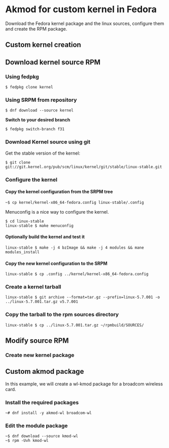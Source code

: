 # Akmod for custom kernel in Fedora

Download the Fedora kernel package and the linux sources, configure them and create the RPM package.

## Custom kernel creation

## Download kernel source RPM
### Using fedpkg

```
$ fedpkg clone kernel
```

### Using SRPM from repository
```
$ dnf download --source kernel
```

**Switch to your desired branch**

```
$ fedpkg switch-branch f31
```

### Download Kernel source using git

Get the stable version of the kernel:

```
$ git clone git://git.kernel.org/pub/scm/linux/kernel/git/stable/linux-stable.git
```

### Configure the kernel

#### Copy the kernel configuration from the SRPM tree

```
~$ cp kernel/kernel-x86_64-fedora.config linux-stable/.config
```

Menuconfig is a nice way to configure the kernel.

```
$ cd linux-stable
linux-stable $ make menuconfig
```

#### Optionally build the kernel and test it

```
linux-stable $ make -j 4 bzImage && make -j 4 modules && mane modules_install
```

#### Copy the new kernel configuration to the SRPM

```
linux-stable $ cp .config ../kernel/kernel-x86_64-fedora.config
```

### Create a kernel tarball

```
linux-stable $ git archive --format=tar.gz --prefix=linux-5.7.001 -o ../linux-5.7.001.tar.gz v5.7.001
```

### Copy the tarball to the rpm sources directory

```
linux-stable $ cp ../linux-5.7.001.tar.gz ~/rpmbuild/SOURCES/
```

## Modify source RPM

### Create new kernel package

## Custom akmod package

In this example, we will create a wl-kmod package for a broadcom wireless card.

### Install the required packages

```
~# dnf install -y akmod-wl broadcom-wl
```

### Edit the module package

```
~$ dnf download --source kmod-wl
~$ rpm -Uvh kmod-wl
```
